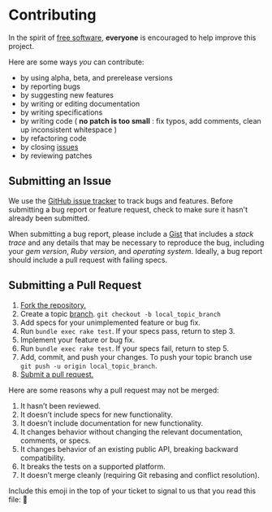 # Contributing

In the spirit of [free software][free-sw], **everyone** is encouraged to help
improve this project.

[free-sw]: http://www.fsf.org/licensing/essays/free-sw.html

Here are some ways *you* can contribute:

* by using alpha, beta, and prerelease versions
* by reporting bugs
* by suggesting new features
* by writing or editing documentation
* by writing specifications
* by writing code ( **no patch is too small** : fix typos, add comments, clean up inconsistent whitespace )
* by refactoring code
* by closing [issues][]
* by reviewing patches

[issues]: https:///github.com/dg-ratiodata/event-bus/issues

## Submitting an Issue

We use the [GitHub issue tracker][issues] to track bugs and features. Before
submitting a bug report or feature request, check to make sure it hasn't
already been submitted. 

When submitting a bug report, please include a [Gist][] that includes a *stack
trace* and any details that may be necessary to reproduce the bug, including
your *gem version*, *Ruby version*, and *operating system*. Ideally, a bug report
should include a pull request with failing specs.

[gist]: https://gist.github.com/

## Submitting a Pull Request

1. [Fork the repository.][fork]
2. Create a topic [branch]. `git checkout -b local_topic_branch`
3. Add specs for your unimplemented feature or bug fix.
4. Run `bundle exec rake test`. If your specs pass, return to step 3.
5. Implement your feature or bug fix.
6. Run `bundle exec rake test`. If your specs fail, return to step 5.
7. Add, commit, and push your changes. To push your topic branch use `git push -u origin local_topic_branch`.
8. [Submit a pull request.][pr]

Here are some reasons why a pull request may not be merged:

1. It hasn’t been reviewed.
2. It doesn’t include specs for new functionality.
3. It doesn’t include documentation for new functionality.
4. It changes behavior without changing the relevant documentation, comments, or specs.
5. It changes behavior of an existing public API, breaking backward compatibility.
6. It breaks the tests on a supported platform.
7. It doesn’t merge cleanly (requiring Git rebasing and conflict resolution).

Include this emoji in the top of your ticket to signal to us that you read this
file: :memo:

[fork]: http://help.github.com/fork-a-repo/
[branch]: https://help.github.com/articles/fork-a-repo#create-branches
[pr]: http://help.github.com/send-pull-requests/
